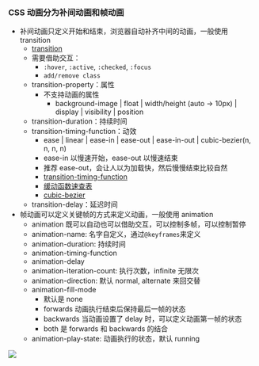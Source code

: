 ### CSS 动画分为**补间动画**和**帧动画**

- 补间动画只定义开始和结束，浏览器自动补齐中间的动画，一般使用 transition
  - [transition](http://coding.imweb.io/demo/p3/transition.html)
  - 需要借助交互：
    - `:hover`, `:active`, `:checked`, `:focus`
    - `add/remove class`
  - transition-property：属性
    - 不支持动画的属性
      - background-image | float | width/height (auto -> 10px) | display | visibility | position
  - transition-duration：持续时间
  - transition-timing-function：动效
    - ease | linear | ease-in | ease-out | ease-in-out | cubic-bezier(n, n, n, n)
    - ease-in 以慢速开始，ease-out 以慢速结束
    - 推荐 ease-out，会让人以为加载快，然后慢慢结束比较自然
    - [transition-timing-function](http://coding.imweb.io/demo/p3/transition-timing-function.html)
    - [缓动函数速查表](http://easings.net/zh-cn)
    - [cubic-bezier](http://cubic-bezier.com/)
  - transition-delay：延迟时间
- 帧动画可以定义关键帧的方式来定义动画，一般使用 animation
  - animation 既可以自动也可以借助交互，可以控制多帧，可以控制暂停
  - animation-name: 名字自定义，通过`@keyframes`来定义
  - animation-duration: 持续时间
  - animation-timing-function
  - animation-delay
  - animation-iteration-count: 执行次数，infinite 无限次
  - animation-direction: 默认 normal, alternate 来回交替
  - animation-fill-mode
    - 默认是 none
    - forwards 动画执行结束后保持最后一帧的状态
    - backwards 当动画设置了 delay 时，可以定义动画第一帧的状态
    - both 是 forwards 和 backwards 的结合
  - animation-play-state: 动画执行的状态，默认 running

![](http://ww1.sinaimg.cn/large/b7f2e8afgy1fvpe1dfksmj21630hkk08.jpg)

